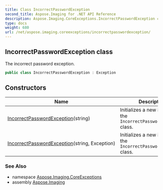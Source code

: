 ```yaml
---
title: Class IncorrectPasswordException
second_title: Aspose.Imaging for .NET API Reference
description: Aspose.Imaging.CoreExceptions.IncorrectPasswordException class. The incorrect password exception
type: docs
weight: 680
url: /net/aspose.imaging.coreexceptions/incorrectpasswordexception/
---
```

## IncorrectPasswordException class

The incorrect password exception.

```csharp
public class IncorrectPasswordException : Exception
```

## Constructors

| Name | Description |
| --- | --- |
| [IncorrectPasswordException](incorrectpasswordexception/#constructor)(string) | Initializes a new instance of the `IncorrectPasswordException` class. |
| [IncorrectPasswordException](incorrectpasswordexception/#constructor_1)(string, Exception) | Initializes a new instance of the `IncorrectPasswordException` class. |

### See Also

* namespace [Aspose.Imaging.CoreExceptions](../../aspose.imaging.coreexceptions/)
* assembly [Aspose.Imaging](../../)


